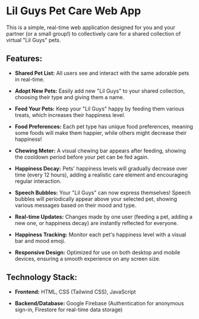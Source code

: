 # Lil Guys Pet Care Web App

This is a simple, real-time web application designed for you and your partner (or a small group!) to collectively care for a shared collection of virtual "Lil Guys" pets.

## Features:

* **Shared Pet List:** All users see and interact with the same adorable pets in real-time.

* **Adopt New Pets:** Easily add new "Lil Guys" to your shared collection, choosing their type and giving them a name.

* **Feed Your Pets:** Keep your "Lil Guys" happy by feeding them various treats, which increases their happiness level.

* **Food Preferences:** Each pet type has unique food preferences, meaning some foods will make them happier, while others might decrease their happiness!

* **Chewing Meter:** A visual chewing bar appears after feeding, showing the cooldown period before your pet can be fed again.

* **Happiness Decay:** Pets' happiness levels will gradually decrease over time (every 12 hours), adding a realistic care element and encouraging regular interaction.

* **Speech Bubbles:** Your "Lil Guys" can now express themselves! Speech bubbles will periodically appear above your selected pet, showing various messages based on their mood and type.

* **Real-time Updates:** Changes made by one user (feeding a pet, adding a new one, or happiness decay) are instantly reflected for everyone.

* **Happiness Tracking:** Monitor each pet's happiness level with a visual bar and mood emoji.

* **Responsive Design:** Optimized for use on both desktop and mobile devices, ensuring a smooth experience on any screen size.

## Technology Stack:

* **Frontend:** HTML, CSS (Tailwind CSS), JavaScript

* **Backend/Database:** Google Firebase (Authentication for anonymous sign-in, Firestore for real-time data storage)
